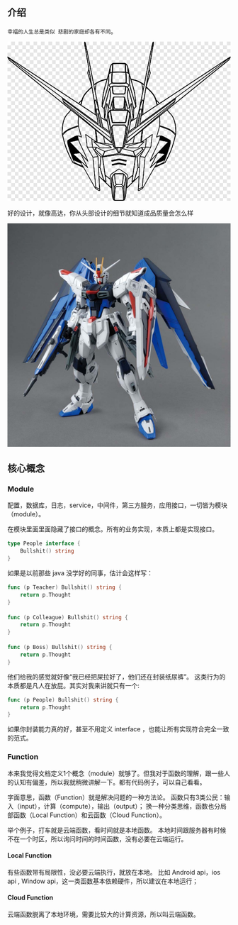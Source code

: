 ## 介绍

`幸福的人生总是类似 悲剧的家庭却各有不同`。

![img](docs/png-clipart-gundam-head-illustration-zgmf-x10a-freedom-gundam-drawing-zgmf-x20a-strike-freedom-line-art-seeds-miscellaneous-symmetry.png)

好的设计，就像高达，你从头部设计的细节就知道成品质量会怎么样

![img](docs/967ab04f4a947db97b22c2cd6ffb24b7.jpg)

## 核心概念

### Module

配置，数据库，日志，service，中间件，第三方服务，应用接口，一切皆为模块（module）。

在模块里面里面隐藏了接口的概念。所有的业务实现，本质上都是实现接口。

```go
type People interface {
	Bullshit() string
}

```

如果是以前那些 java 没学好的同事，估计会这样写：

```go
func (p Teacher) Bullshit() string {
	return p.Thought
}

func (p Colleague) Bullshit() string {
	return p.Thought
}

func (p Boss) Bullshit() string {
	return p.Thought
}
```

他们给我的感觉就好像“我已经把屎拉好了，他们还在封装纸尿裤”。
这类行为的本质都是凡人在放屁。其实对我来讲就只有一个:

```go
func (p People) Bullshit() string {
	return p.Thought
}
```

如果你封装能力真的好，甚至不用定义 interface ，也能让所有实现符合完全一致的范式。

### Function

本来我觉得文档定义1个概念（module）就够了。但我对于函数的理解，跟一些人的认知有偏差，所以我就稍微讲解一下。都有代码例子，可以自己看看。

字面意思，函数（Function）就是解决问题的一种方法论。
函数只有3类公民：输入（input），计算（compute），输出（output）；
换一种分类思维，函数也分局部函数（Local Function）和云函数（Cloud Function）。

举个例子，打车就是云端函数，看时间就是本地函数。
本地时间跟服务器有时候不在一个时区，所以询问时间的时间函数，没有必要在云端运行。

#### Local Function

有些函数带有局限性，没必要云端执行，就放在本地。
比如 Android api，ios api , Window api，这一类函数基本依赖硬件，所以建议在本地运行；


#### Cloud Function

云端函数脱离了本地环境，需要比较大的计算资源，所以叫云端函数。

